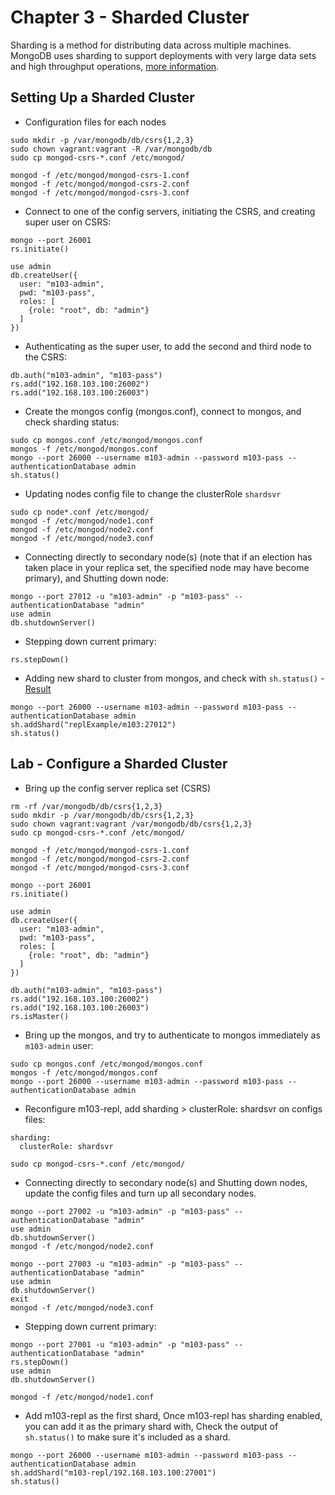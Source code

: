 # Chapter 3 - Sharded Cluster
Sharding is a method for distributing data across multiple machines. MongoDB uses sharding to support deployments with very large data sets and high throughput operations, [more information](https://docs.mongodb.com/manual/sharding/).

## Setting Up a Sharded Cluster
- Configuration files for each nodes
```
sudo mkdir -p /var/mongodb/db/csrs{1,2,3}
sudo chown vagrant:vagrant -R /var/mongodb/db
sudo cp mongod-csrs-*.conf /etc/mongod/

mongod -f /etc/mongod/mongod-csrs-1.conf
mongod -f /etc/mongod/mongod-csrs-2.conf
mongod -f /etc/mongod/mongod-csrs-3.conf
```

- Connect to one of the config servers, initiating the CSRS, and creating super user on CSRS:
```
mongo --port 26001
rs.initiate()

use admin
db.createUser({
  user: "m103-admin",
  pwd: "m103-pass",
  roles: [
    {role: "root", db: "admin"}
  ]
})
```
- Authenticating as the super user, to add the second and third node to the CSRS:
```
db.auth("m103-admin", "m103-pass")
rs.add("192.168.103.100:26002")
rs.add("192.168.103.100:26003")
```

- Create the mongos config (mongos.conf), connect to mongos, and check sharding status:
```
sudo cp mongos.conf /etc/mongod/mongos.conf
mongos -f /etc/mongod/mongos.conf
mongo --port 26000 --username m103-admin --password m103-pass --authenticationDatabase admin
sh.status()
```

- Updating nodes config file to change the clusterRole `shardsvr`
``` 
sudo cp node*.conf /etc/mongod/
mongod -f /etc/mongod/node1.conf
mongod -f /etc/mongod/node2.conf
mongod -f /etc/mongod/node3.conf
```

- Connecting directly to secondary node(s) (note that if an election has taken place in your replica set, the specified node may have become primary), and Shutting down node:
```
mongo --port 27012 -u "m103-admin" -p "m103-pass" --authenticationDatabase "admin"
use admin
db.shutdownServer()
```

- Stepping down current primary:
```
rs.stepDown()
```

- Adding new shard to cluster from mongos, and check with `sh.status()` - [Result](result/shStatus.json)
```
mongo --port 26000 --username m103-admin --password m103-pass --authenticationDatabase admin
sh.addShard("replExample/m103:27012")
sh.status()
```

## Lab - Configure a Sharded Cluster
- Bring up the config server replica set (CSRS)
```
rm -rf /var/mongodb/db/csrs{1,2,3}
sudo mkdir -p /var/mongodb/db/csrs{1,2,3}
sudo chown vagrant:vagrant /var/mongodb/db/csrs{1,2,3}
sudo cp mongod-csrs-*.conf /etc/mongod/

mongod -f /etc/mongod/mongod-csrs-1.conf
mongod -f /etc/mongod/mongod-csrs-2.conf
mongod -f /etc/mongod/mongod-csrs-3.conf

mongo --port 26001
rs.initiate()

use admin
db.createUser({
  user: "m103-admin",
  pwd: "m103-pass",
  roles: [
    {role: "root", db: "admin"}
  ]
})

db.auth("m103-admin", "m103-pass")
rs.add("192.168.103.100:26002")
rs.add("192.168.103.100:26003")
rs.isMaster()
```

- Bring up the mongos, and try to authenticate to mongos immediately as `m103-admin` user:
```
sudo cp mongos.conf /etc/mongod/mongos.conf
mongos -f /etc/mongod/mongos.conf
mongo --port 26000 --username m103-admin --password m103-pass --authenticationDatabase admin
```

- Reconfigure m103-repl, add sharding > clusterRole: shardsvr on configs files:
```
sharding:
  clusterRole: shardsvr 

sudo cp mongod-csrs-*.conf /etc/mongod/
```

- Connecting directly to secondary node(s) and Shutting down nodes, update the config files and turn up all secondary nodes.
```
mongo --port 27002 -u "m103-admin" -p "m103-pass" --authenticationDatabase "admin"
use admin
db.shutdownServer()
mongod -f /etc/mongod/node2.conf

mongo --port 27003 -u "m103-admin" -p "m103-pass" --authenticationDatabase "admin"
use admin
db.shutdownServer()
exit
mongod -f /etc/mongod/node3.conf
```

- Stepping down current primary:
```
mongo --port 27001 -u "m103-admin" -p "m103-pass" --authenticationDatabase "admin"
rs.stepDown()
use admin
db.shutdownServer()

mongod -f /etc/mongod/node1.conf
```

- Add m103-repl as the first shard, Once m103-repl has sharding enabled, you can add it as the primary shard with, 
Check the output of `sh.status()` to make sure it's included as a shard.
```
mongo --port 26000 --username m103-admin --password m103-pass --authenticationDatabase admin
sh.addShard("m103-repl/192.168.103.100:27001")
sh.status()
```